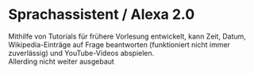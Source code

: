 # Sprachassistent / Alexa 2.0
Mithilfe von Tutorials für frühere Vorlesung entwickelt, kann Zeit, Datum, Wikipedia-Einträge auf Frage beantworten (funktioniert nicht immer zuverlässig) und YouTube-Videos abspielen.<br>
Allerding nicht weiter ausgebaut
